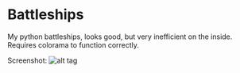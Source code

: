 # Battleships
My python battleships, looks good, but very inefficient on the inside.
Requires colorama to function correctly.

Screenshot:
![alt tag](https://raw.githubusercontent.com/Niall7459/Battleships/screenshot.png)

